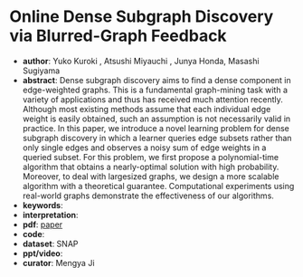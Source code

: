 # Online Dense Subgraph Discovery via Blurred-Graph Feedback
- **author**: Yuko Kuroki , Atsushi Miyauchi , Junya Honda, Masashi Sugiyama
- **abstract**: Dense subgraph discovery aims to find a dense component in edge-weighted graphs. This is a fundamental graph-mining task with a variety of applications and thus has received much attention recently. Although most existing methods assume that each individual edge weight is easily obtained, such an assumption is not necessarily valid in practice. In this paper, we introduce a novel learning problem for dense subgraph discovery in which a learner queries edge subsets rather than only single edges and observes a noisy sum of edge weights in a queried subset. For this problem, we first propose a polynomial-time algorithm that obtains a nearly-optimal solution with high probability. Moreover, to deal with largesized graphs, we design a more scalable algorithm with a theoretical guarantee. Computational experiments using real-world graphs demonstrate the effectiveness of our algorithms.
- **keywords**: 
- **interpretation**: []()
- **pdf**: [paper](https://proceedings.icml.cc/static/paper_files/icml/2020/1029-Paper.pdf)
- **code**:
- **dataset**:  SNAP
- **ppt/video**:
- **curator**: Mengya Ji
